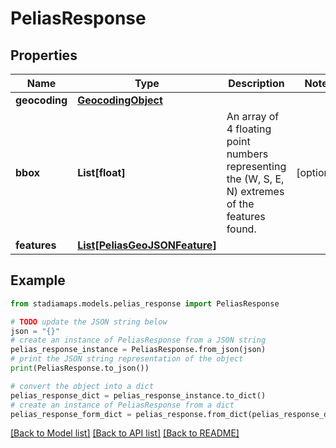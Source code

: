 # PeliasResponse


## Properties

Name | Type | Description | Notes
------------ | ------------- | ------------- | -------------
**geocoding** | [**GeocodingObject**](GeocodingObject.md) |  | 
**bbox** | **List[float]** | An array of 4 floating point numbers representing the (W, S, E, N) extremes of the features found. | [optional] 
**features** | [**List[PeliasGeoJSONFeature]**](PeliasGeoJSONFeature.md) |  | 

## Example

```python
from stadiamaps.models.pelias_response import PeliasResponse

# TODO update the JSON string below
json = "{}"
# create an instance of PeliasResponse from a JSON string
pelias_response_instance = PeliasResponse.from_json(json)
# print the JSON string representation of the object
print(PeliasResponse.to_json())

# convert the object into a dict
pelias_response_dict = pelias_response_instance.to_dict()
# create an instance of PeliasResponse from a dict
pelias_response_form_dict = pelias_response.from_dict(pelias_response_dict)
```
[[Back to Model list]](../README.md#documentation-for-models) [[Back to API list]](../README.md#documentation-for-api-endpoints) [[Back to README]](../README.md)


